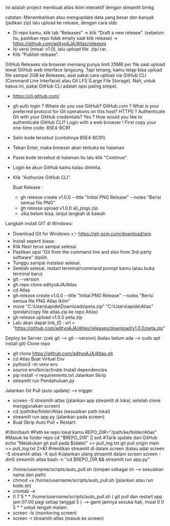 ini adalah project membuat atlas iklim interaktif dengan streamlit bmkg

catatan:
Menambahkan atau mengupdate data yang besar dan banyak (jadikan zip) lalu upload ke release, dengan cara sbb:
- Di repo kamu, klik tab “Releases” → klik “Draft a new release”. (sebelum itu, pastikan repo tidak empty saat klik release) ->  https://github.com/adityoAJA/Atlas/releases
- Isi versi (misal: v1.0), lalu upload file .zip/.rar.
- Klik “Publish release”.

GitHub Releases via browser memang punya limit 25MB per file saat upload lewat GitHub web interface langsung.
Tapi tenang, kamu tetap bisa upload file sampai 2GB ke Releases, asal pakai cara upload via GitHub CLI (Command Line Interface) atau Git LFS (Large File Storage). Nah, untuk kasus ini, pakai GitHub CLI adalah opsi paling simpel.
- https://cli.github.com/
- gh auth login
? Where do you use GitHub? GitHub.com
? What is your preferred protocol for Git operations on this host? HTTPS
? Authenticate Git with your GitHub credentials? Yes
? How would you like to authenticate GitHub CLI? Login with a web browser
! First copy your one-time code: 85E4-BC91
- Salin kode tersebut (contohnya 85E4-BC91).
- Tekan Enter, maka browser akan terbuka ke halaman
- Paste kode tersebut di halaman itu lalu klik "Continue".
- Login ke akun GitHub kamu kalau diminta.
- Klik "Authorize GitHub CLI".

  Buat Release :
  - gh release create v1.0.0 --title "Initial PNG Release" --notes "Berisi semua file PNG"
  - gh release upload v1.0.0 all_pngs.zip
  - Jika belum bisa, lanjut langkah di bawah

Langkah install GIT di Windows:
- Download Git for Windows:
👉 https://git-scm.com/download/win
- Install seperti biasa:
- Klik Next terus sampai selesai.
- Pastikan opsi “Git from the command line and also from 3rd-party software” dipilih.
- Tunggu sampai instalasi selesai.
- Setelah selesai, restart terminal/command prompt kamu (atau buka terminal baru).
- git --version
- gh repo clone adityoAJA/Atlas
- cd Atlas
- gh release create v1.0.0 --title "Initial PNG Release" --notes "Berisi semua file PNG Atlas Iklim"
- move "C:\Users\apide\Downloads\peta.zip" "C:\Users\apide\Atlas\" (pindah/copy file atlas.zip ke repo Atlas)
- gh release upload v1.0.0 peta.zip
- Lalu akan dapat link_ID : url = "https://github.com/adityoAJA/Atlas/releases/download/v1.0.0/peta.zip"

Deploy ke Server: (cek git --> git --version) (kalau belum ada --> sudo apt install git)
Clone repo
- git clone https://github.com/adityoAJA/Atlas.git
- cd Atlas
Buat Virtual Env
- python3 -m venv env
- source env/bin/activate
Install dependencies
- pip install -r requirements.txt
Jalankan Skrip
- streamlit run Pendahuluan.py

Jalankan Git Pull (auto update) --> trigger
- screen -S streamlit-atlas (jalankan app streamlit di lokal, setelah clone menggunakan screen)
- cd /path/ke/folder/Atlas (sesuaikan path lokal)
- streamlit run app.py (jalankan pada screen)
- Buat Skrip Auto Pull + Restart:
  
#!/bin/bash
#Path ke repo lokal kamu
REPO_DIR="/path/ke/folder/Atlas"
#Masuk ke folder repo
cd "$REPO_DIR" || exit
#Tarik update dari GitHub
echo "Melakukan git pull pada $(date)" >> pull_log.txt
git pull origin main >> pull_log.txt 2>&1
#Hentikan streamlit di dalam screen (kalau ada)
screen -S streamlit-atlas -X quit
#Jalankan ulang streamlit dalam screen
screen -dmS streamlit-atlas bash -c "cd $REPO_DIR && streamlit run app.py"

- /home/username/scripts/auto_pull.sh (simpan sebagai sh --> sesuaikan nama dan path)
- chmod +x /home/username/scripts/auto_pull.sh (jalankan atau run kode.sh)
- crontab -e
- 0 7 5 * * /home/username/scripts/auto_pull.sh ( git pull dan restart app jam 07:00 pagi setiap tanggal 5 ) --> ganti jamnya sesuka hati, misal 0 0 5 * * untuk tengah malam.
- screen -ls (monitoring screen)
- screen -r streamlit-atlas (masuk ke screen)





